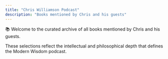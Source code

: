 ```yaml
---
title: "Chris Williamson Podcast"
description: "Books mentioned by Chris and his guests"
---
```


📚 Welcome to the curated archive of all books mentioned by Chris and his guests.

These selections reflect the intellectual and philosophical depth that defines the Modern Wisdom podcast.
